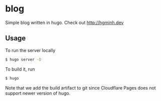 # blog

Simple blog written in hugo. Check out http://hgminh.dev

## Usage

To run the server locally

```bash
$ hugo server -D
```

To build it, run

```bash
$ hugo
```

Note that we add the build artifact to git since Cloudflare Pages does not support newer version of hugo.
